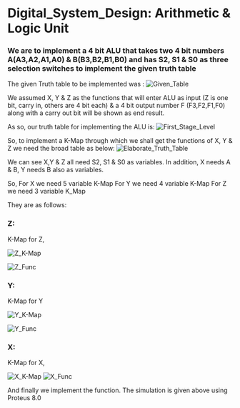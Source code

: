 # Digital_System_Design: Arithmetic & Logic Unit

### We are to implement a 4 bit ALU that takes two 4 bit numbers A(A3,A2,A1,A0) & B(B3,B2,B1,B0) and has S2, S1 & S0 as three selection switches to implement the given truth table

The given Truth table to be implemented was :
![Given_Table](https://user-images.githubusercontent.com/43475529/63110107-83eae400-bfac-11e9-8d3b-86230a93f3c4.png)

We assumed X, Y & Z as the functions that will enter ALU as input (Z is one bit, carry in, others are 4 bit each) & a 4 bit output number F (F3,F2,F1,F0) along with a carry out bit will be shown as end result.

As so, our truth table for implementing the ALU is:
![First_Stage_Level](https://user-images.githubusercontent.com/43475529/63110044-6453bb80-bfac-11e9-8052-c0b78965ed13.png)

So, to implement a K-Map through which we shall get the functions of X, Y & Z we need the broad table as below:
![Elaborate_Truth_Table](https://user-images.githubusercontent.com/43475529/63110016-5140eb80-bfac-11e9-9e5a-4faad100c712.png)

We can see X,Y & Z all need S2, S1 & S0 as variables. In addition, X needs A & B, Y needs B also as variables.

So,
For X we need 5 variable K-Map
For Y we need 4 variable K-Map
For Z we need 3 variable K_Map

They are as follows:

### Z:
K-Map for Z,

![Z_K-Map](https://user-images.githubusercontent.com/43475529/63110184-a54bd000-bfac-11e9-84fc-a36c869fb12d.png)

![Z_Func](https://user-images.githubusercontent.com/43475529/63113025-7d139f80-bfb3-11e9-87ca-b70f5472bb6f.png)


### Y:
K-Map for Y

![Y_K-Map](https://user-images.githubusercontent.com/43475529/63110160-9a913b00-bfac-11e9-8d10-d056f71497e3.png)

![Y_Func](https://user-images.githubusercontent.com/43475529/63112964-56556900-bfb3-11e9-8a90-167f810fe3cf.png)

### X:
K-Map for X,

![X_K-Map](https://user-images.githubusercontent.com/43475529/63112865-1d1cf900-bfb3-11e9-80bd-1f2db93addcd.png)
![X_Func](https://user-images.githubusercontent.com/43475529/63112909-3625aa00-bfb3-11e9-8859-64d57b5c2690.png)

And finally we implement the function. The simulation is given above using Proteus 8.0
